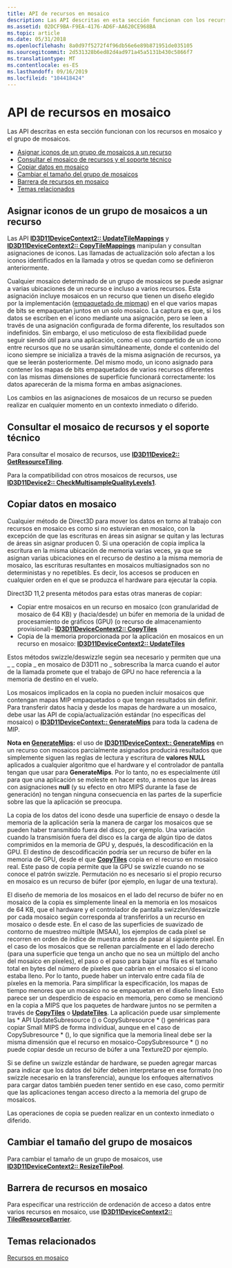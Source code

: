 ```yaml
---
title: API de recursos en mosaico
description: Las API descritas en esta sección funcionan con los recursos en mosaico y el grupo de mosaicos.
ms.assetid: 02DCF9BA-F9EA-4176-AD6F-AA620CE968BA
ms.topic: article
ms.date: 05/31/2018
ms.openlocfilehash: 8a0d97f5272f4f96db56e6e89b871951de035105
ms.sourcegitcommit: 2d531328b6ed82d4ad971a45a5131b430c5866f7
ms.translationtype: MT
ms.contentlocale: es-ES
ms.lasthandoff: 09/16/2019
ms.locfileid: "104418424"
---
```

# <a name="tiled-resource-apis"></a>API de recursos en mosaico

Las API descritas en esta sección funcionan con los recursos en mosaico y el grupo de mosaicos.

-   [Asignar iconos de un grupo de mosaicos a un recurso](#assigning-tiles-from-a-tile-pool-to-a-resource)
-   [Consultar el mosaico de recursos y el soporte técnico](#querying-resource-tiling-and-support)
-   [Copiar datos en mosaico](#copying-tiled-data)
-   [Cambiar el tamaño del grupo de mosaicos](#resizing-tile-pool)
-   [Barrera de recursos en mosaico](#tiled-resource-barrier)
-   [Temas relacionados](#related-topics)

## <a name="assigning-tiles-from-a-tile-pool-to-a-resource"></a>Asignar iconos de un grupo de mosaicos a un recurso

Las API [**ID3D11DeviceContext2:: UpdateTileMappings**](/windows/desktop/api/D3D11_2/nf-d3d11_2-id3d11devicecontext2-updatetilemappings) y [**ID3D11DeviceContext2:: CopyTileMappings**](/windows/desktop/api/D3D11_2/nf-d3d11_2-id3d11devicecontext2-copytilemappings) manipulan y consultan asignaciones de iconos. Las llamadas de actualización solo afectan a los iconos identificados en la llamada y otros se quedan como se definieron anteriormente.

Cualquier mosaico determinado de un grupo de mosaicos se puede asignar a varias ubicaciones de un recurso e incluso a varios recursos. Esta asignación incluye mosaicos en un recurso que tienen un diseño elegido por la implementación ([empaquetado de mipmap](mipmap-packing.md)) en el que varios mapas de bits se empaquetan juntos en un solo mosaico. La captura es que, si los datos se escriben en el icono mediante una asignación, pero se leen a través de una asignación configurada de forma diferente, los resultados son indefinidos. Sin embargo, el uso meticuloso de esta flexibilidad puede seguir siendo útil para una aplicación, como el uso compartido de un icono entre recursos que no se usarán simultáneamente, donde el contenido del icono siempre se inicializa a través de la misma asignación de recursos, ya que se leerán posteriormente. Del mismo modo, un icono asignado para contener los mapas de bits empaquetados de varios recursos diferentes con las mismas dimensiones de superficie funcionará correctamente: los datos aparecerán de la misma forma en ambas asignaciones.

Los cambios en las asignaciones de mosaicos de un recurso se pueden realizar en cualquier momento en un contexto inmediato o diferido.

## <a name="querying-resource-tiling-and-support"></a>Consultar el mosaico de recursos y el soporte técnico

Para consultar el mosaico de recursos, use [**ID3D11Device2:: GetResourceTiling**](/windows/desktop/api/D3D11_2/nf-d3d11_2-id3d11device2-getresourcetiling).

Para la compatibilidad con otros mosaicos de recursos, use [**ID3D11Device2:: CheckMultisampleQualityLevels1**](/windows/desktop/api/D3D11_2/nf-d3d11_2-id3d11device2-checkmultisamplequalitylevels1).

## <a name="copying-tiled-data"></a>Copiar datos en mosaico

Cualquier método de Direct3D para mover los datos en torno al trabajo con recursos en mosaico es como si no estuvieran en mosaico, con la excepción de que las escrituras en áreas sin asignar se quitan y las lecturas de áreas sin asignar producen 0. Si una operación de copia implica la escritura en la misma ubicación de memoria varias veces, ya que se asignan varias ubicaciones en el recurso de destino a la misma memoria de mosaico, las escrituras resultantes en mosaicos multiasignados son no deterministas y no repetibles. Es decir, los accesos se producen en cualquier orden en el que se produzca el hardware para ejecutar la copia.

Direct3D 11,2 presenta métodos para estas otras maneras de copiar:

-   Copiar entre mosaicos en un recurso en mosaico (con granularidad de mosaico de 64 KB) y (hacia/desde) un búfer en memoria de la unidad de procesamiento de gráficos (GPU) (o recurso de almacenamiento provisional)- [ **ID3D11DeviceContext2:: CopyTiles**](/windows/desktop/api/D3D11_2/nf-d3d11_2-id3d11devicecontext2-copytiles)
-   Copia de la memoria proporcionada por la aplicación en mosaicos en un recurso en mosaico: [ **ID3D11DeviceContext2:: UpdateTiles**](/windows/desktop/api/D3D11_2/nf-d3d11_2-id3d11devicecontext2-updatetiles)

Estos métodos swizzle/deswizzle según sea necesario y permiten que una \_ \_ copia \_ en mosaico de D3D11 no \_ sobrescriba la marca cuando el autor de la llamada promete que el trabajo de GPU no hace referencia a la memoria de destino en el vuelo.

Los mosaicos implicados en la copia no pueden incluir mosaicos que contengan mapas MIP empaquetados o que tengan resultados sin definir. Para transferir datos hacia y desde los mapas de hardware a un mosaico, debe usar las API de copia/actualización estándar (no específicas del mosaico) o [**ID3D11DeviceContext:: GenerateMips**](/windows/desktop/api/D3D11/nf-d3d11-id3d11devicecontext-generatemips) para toda la cadena de MIP.

**Nota en [**GenerateMips**](/windows/desktop/api/D3D11/nf-d3d11-id3d11devicecontext-generatemips):** el uso de [**ID3D11DeviceContext:: GenerateMips**](/windows/desktop/api/D3D11/nf-d3d11-id3d11devicecontext-generatemips) en un recurso con mosaicos parcialmente asignados producirá resultados que simplemente siguen las reglas de lectura y escritura de **valores NULL** aplicados a cualquier algoritmo que el hardware y el controlador de pantalla tengan que usar para **GenerateMips**. Por lo tanto, no es especialmente útil para que una aplicación se moleste en hacer esto, a menos que las áreas con asignaciones **null** (y su efecto en otro MIPS durante la fase de generación) no tengan ninguna consecuencia en las partes de la superficie sobre las que la aplicación se preocupa.

La copia de los datos del icono desde una superficie de ensayo o desde la memoria de la aplicación sería la manera de cargar los mosaicos que se pueden haber transmitido fuera del disco, por ejemplo. Una variación cuando la transmisión fuera del disco es la carga de algún tipo de datos comprimidos en la memoria de GPU y, después, la descodificación en la GPU. El destino de descodificación podría ser un recurso de búfer en la memoria de GPU, desde el que [**CopyTiles**](/windows/desktop/api/D3D11_2/nf-d3d11_2-id3d11devicecontext2-copytiles) copia en el recurso en mosaico real. Este paso de copia permite que la GPU se swizzle cuando no se conoce el patrón swizzle. Permutación no es necesario si el propio recurso en mosaico es un recurso de búfer (por ejemplo, en lugar de una textura).

El diseño de memoria de los mosaicos en el lado del recurso de búfer no en mosaico de la copia es simplemente lineal en la memoria en los mosaicos de 64 KB, que el hardware y el controlador de pantalla swizzlen/deswizzle por cada mosaico según corresponda al transferirlos a un recurso en mosaico o desde este. En el caso de las superficies de suavizado de contorno de muestreo múltiple (MSAA), los ejemplos de cada píxel se recorren en orden de índice de muestra antes de pasar al siguiente píxel. En el caso de los mosaicos que se rellenan parcialmente en el lado derecho (para una superficie que tenga un ancho que no sea un múltiplo del ancho del mosaico en píxeles), el paso o el paso para bajar una fila es el tamaño total en bytes del número de píxeles que cabrían en el mosaico si el icono estaba lleno. Por lo tanto, puede haber un intervalo entre cada fila de píxeles en la memoria. Para simplificar la especificación, los mapas de tiempo menores que un mosaico no se empaquetan en el diseño lineal. Esto parece ser un desperdicio de espacio en memoria, pero como se mencionó en la copia a MIPS que los paquetes de hardware juntos no se permiten a través de [**CopyTiles**](/windows/desktop/api/D3D11_2/nf-d3d11_2-id3d11devicecontext2-copytiles) o [**UpdateTiles**](/windows/desktop/api/D3D11_2/nf-d3d11_2-id3d11devicecontext2-updatetiles). La aplicación puede usar simplemente las \* API UpdateSubresource () o CopySubresource \* () genéricas para copiar Small MIPS de forma individual, aunque en el caso de CopySubresource \* (), lo que significa que la memoria lineal debe ser la misma dimensión que el recurso en mosaico-CopySubresource \* () no puede copiar desde un recurso de búfer a una Texture2D por ejemplo.

Si se define un swizzle estándar de hardware, se pueden agregar marcas para indicar que los datos del búfer deben interpretarse en ese formato (no swizzle necesario en la transferencia), aunque los enfoques alternativos para cargar datos también pueden tener sentido en ese caso, como permitir que las aplicaciones tengan acceso directo a la memoria del grupo de mosaicos.

Las operaciones de copia se pueden realizar en un contexto inmediato o diferido.

## <a name="resizing-tile-pool"></a>Cambiar el tamaño del grupo de mosaicos

Para cambiar el tamaño de un grupo de mosaicos, use [**ID3D11DeviceContext2:: ResizeTilePool**](/windows/desktop/api/D3D11_2/nf-d3d11_2-id3d11devicecontext2-resizetilepool).

## <a name="tiled-resource-barrier"></a>Barrera de recursos en mosaico

Para especificar una restricción de ordenación de acceso a datos entre varios recursos en mosaico, use [**ID3D11DeviceContext2:: TiledResourceBarrier**](/windows/desktop/api/D3D11_2/nf-d3d11_2-id3d11devicecontext2-tiledresourcebarrier).

## <a name="related-topics"></a>Temas relacionados

<dl> <dt>

[Recursos en mosaico](tiled-resources.md)
</dt> </dl>

 

 




